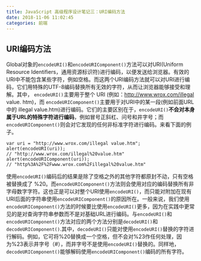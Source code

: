 ```yaml
---
title: JavaScript 高级程序设计笔记三：URI编码方法
date: 2018-11-06 11:02:45
categories: 前端
---
```


## URI编码方法
Global对象的`encodeURI()`和`encodeURIComponent()`方法可以对URI(Uniform Resource Identifiers，通用资源标识符)进行编码，以便发送给浏览器。有效的URI中不能包含某些字符，例如空格。而这两个URI编码方法就可以对URI进行编码，它们用特殊的UTF-8编码替换所有无效的字符，从而让浏览器能够接受和理解。其中， `encodeURI()`主要用于整个 URI (例如：http://www.wrox.com/illegal value. htm)，而 `encodeURIComponent()`主要用于对URI中的某一段(例如前面URL中的 illegal value.htm)进行编码。它们的主要区别在于，`encodeURI()`**不会对本身属于URL的特殊字符进行编码**，例如冒号正斜杠、问号和井字号；而`encodeURIComponent()`则会对它发现的任何非标准字符进行编码。来看下面的例子。
```
var uri = "http://www.wrox.com/illegal value.htm";
alert(encodeURI(uri));
// "http://www.wrox.com/illegal%20value.htm"
alert(encodeURIComponent(uri));
// "http%3A%2F%2Fwww.wrox.com%2Fillegal%20value.htm"
```
使用`encodeURI()`编码后的结果是除了空格之外的其他字符都原封不动，只有空格被替换成了 %20。而`encodeURIComponent()`方法则会使用对应的编码替换所有非字母数字字符。这也正是可以对整个URI使用`encodeURI()`，而只能对附加在现有URI后面的字符串使用`encodeURIComponent()`的原因所在。一般来说，我们使用`encodeURIComponent()`方法的时候要比使用`encodeURI()`更多，因为在实践中更常见的是对查询字符串参数而不是对基础URL进行编码。与`encodeURI()`和`encodeURIComponent()`方法对应的两个方法分别是`decodeURI()`和`decodeURIComponent()`.其中，`decodeURI()`只能对使用`encodeURI()`替换的字符进行解码。例如，它可将%20替换成一个空格，但不会对%23作任何处理，因为%23表示井字号（#），而井字号不是使用`encodeURI()`替换的。同样地， `decodeURIComponent()`能够解码使用`encodeURIComponent()`编码的所有字符。
